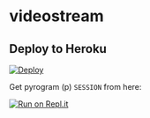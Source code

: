 # videostream

## Deploy to Heroku
[![Deploy](https://www.herokucdn.com/deploy/button.svg)](https://heroku.com/deploy?template=https://github.com/Dev3yad/videostream1)

Get pyrogram (p)  `SESSION` from here:

[![Run on Repl.it](https://repl.it/badge/github/ChankitSaini/GenerateStringSession)](https://replit.com/@Ahmedyad/GenerateStringSession)
